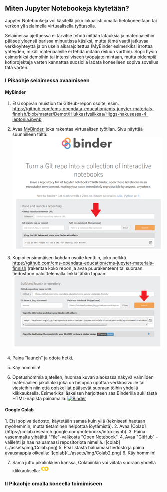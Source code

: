 ## Miten Jupyter Notebookeja käytetään?

<p>Jupyter Notebookeja voi käsitellä joko lokaalisti omalta tietokoneeltaan tai verkon yli selaimella virtuaalisella työtasolla.</p>

<p>Selaimessa ajettaessa ei tarvitse tehdä mitään latauksia ja materiaaleihin pääsee yleensä parissa minuutissa käsiksi, mutta tämä vaatii jatkuvaa verkkoyhteyttä
ja on usein aikarajoitettua (MyBinder esimerkiksi irrottaa yhteyden, mikäli materiaaleille ei tehdä mitään reiluun varttiin). Sopii hyvin esimerkiksi demoihin tai intensiiviseen
työpajatoimintaan, mutta pidempiä kotiprojekteja varten kannattaa suosiolla ladata koneelleen sopiva sovellus tätä varten.</p>

### I Pikaohje selaimessa avaamiseen

#### MyBinder

1. Etsi sopivan muistion tai GitHub-repon osoite, esim. https://github.com/cms-opendata-education/cms-jupyter-materials-finnish/blob/master/Demot/Hiukkasfysiikkaa/Higgs-hakusessa-4-leptonia.ipynb


2. Avaa [MyBinder](https://mybinder.org), joka rakentaa virtuaalisen työtilan. Sivu näyttää suunnilleen tältä:
  ![binder](../assets/img/Binder.png)


3. Kopioi ensimmäisen kohdan osoite kenttiin, joko pelkkä https://github.com/cms-opendata-education/cms-jupyter-materials-finnish (rakentaa koko repon ja avaa puurakenteen) tai suoraan tiedostoon paloittelemalla linkki tähän tapaan:
![binder](../assets/img/Binder2.png)
 

4. Paina "launch" ja odota hetki.


5. Käy hommiin!


6. Opetushommia ajatellen, huomaa kuvan alaosassa näkyvä valmiiden materiaalien jakolinkki joka on helppoa upottaa verkkosivuille tai viesteihin niin että opiskelijat pääsevät suoraan töihin yhdellä klikkauksella. Esimerkiksi äskeisen harjoitteen saa Binderilla auki tästä HTML-napista painamalla:
[![Binder](https://mybinder.org/badge.svg)](https://mybinder.org/v2/gh/cms-opendata-education/cms-jupyter-materials-finnish/master?filepath=Demot%2FHiukkasfysiikkaa%2FHiggs-hakusessa-4-leptonia.ipynb)


#### Google Colab
<p>
1. Etsi sopiva tiedosto, käytetään samaa kuin yllä (teknisesti haetaan myöhemmin, mutta tietäminen helpottaa löytämistä).
2. Avaa [Colab](https://colab.research.google.com/notebooks/intro.ipynb).
3. Paina vasemmalta ylhäältä "File"-valikosta "Open Notebook".
4. Avaa "GitHub" -välilehti ja hae haluamaasi repositoriota nimellä.
  ![colab](../assets/img/Colab.png)
5. Etsi listasta haluamasi tiedosto ja paina avausnappia oikealla:
  ![colab](../assets/img/Colab2.png)
6. Käy hommiin!
  
7. Sama juttu pikalinkkien kanssa, Colabiinkin voi viitata suoraan yhdellä klikkauksella:
[![Colaboratory](https://github.com/cms-opendata-education/cms-jupyter-materials-finnish/blob/master/Kuvat/colab_icon.png?raw=true)](https://colab.research.google.com/github/cms-opendata-education/cms-jupyter-materials-finnish/blob/master/Demot/Hiukkasfysiikkaa/Higgs-hakusessa-4-leptonia.ipynb)
</p>

### II Pikaohje omalla koneella toimimiseen
<p></p>
